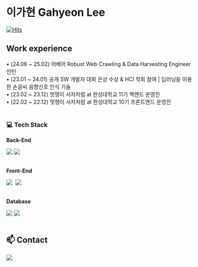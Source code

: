<h1>이가현 Gahyeon Lee</h1>
<div>
  
<!-- 방문자 수 -->
[![Hits](https://hits.seeyoufarm.com/api/count/incr/badge.svg?url=https%3A%2F%2Fgithub.com%2FGa-Long&count_bg=%23976DDF&title_bg=%235A5A5A&icon=baidu.svg&icon_color=%23E7E7E7&title=Github&edge_flat=true)](https://hits.seeyoufarm.com)&nbsp;&nbsp;&nbsp;&nbsp;&nbsp;&nbsp;&nbsp;&nbsp;&nbsp;&nbsp;&nbsp;&nbsp;&nbsp;&nbsp;&nbsp;&nbsp;&nbsp;&nbsp;&nbsp;&nbsp;&nbsp;&nbsp;&nbsp;&nbsp;&nbsp;&nbsp;&nbsp;&nbsp;&nbsp;&nbsp;

</div>


<h2>Work experience</h2>
<div>
  • (24.06 ~ 25.02) 어베어 Robust Web Crawling & Data Harvesting Engineer 인턴  
</div>
<div>
  • (23.01 ~ 24.01) 공개 SW 개발자 대회 은상 수상 & HCI 학회 참여 | 딥러닝을 이용한 손글씨 음향신호 인식 기술  
</div>
<div>
  • (23.02 ~ 23.12) 멋쟁이 사자처럼 at 한성대학교 11기 백엔드 운영진  
</div>
<div>
  • (22.02 ~ 22.12) 멋쟁이 사자처럼 at 한성대학교 10기 프론트엔드 운영진  
</div>
</br>

<!-- 자기 소개 -->
<div align="left">
  

<!-- 사용 -->
<h3> 💻  Tech Stack </h3>
  <p><strong>Back-End</strong></p>
  <div>
        <img src="https://img.shields.io/badge/Spring-6DB33F?style=flat-square&logo=Spring&logoColor=white"/>
<!--         <img src="https://img.shields.io/badge/Spring Boot-6DB33F?style=flat-square&logo=spring boot&logoColor=white"> -->
        <img src="https://img.shields.io/badge/Django-7F52FF?style=flat-square&logo=Django&logoColor=white"/>
  </div>
</br>

<p><strong>Front-End</strong></p> 
<img src="https://img.shields.io/badge/JavaScript-F7DF1E?style=flat-square&logo=JavaScript&logoColor=white"/>&nbsp
<img src="https://img.shields.io/badge/React-20232A?style=flat-square&logo=react&logoColor=61DAFB"/>&nbsp
</br>
</br>


  <p><strong>Database</strong></p>
  <div>
        <img src="https://img.shields.io/badge/mysql-4479A1?style=flat-square&logo=mysql&logoColor=white">
        <img src="https://img.shields.io/badge/Amazon_AWS-232F3E?style=flat-square&logo=amazon-aws&logoColor=white"/>

  </div>
</br>


</div>



## 📫  Contact 

<div>
    <a href="mailto:000rkgus@gmail.com" target="_blank"><img src="https://img.shields.io/badge/Gmail-d14836?style=flat-square&logo=Gmail&logoColor=white&link=000rkgus@gmail.com"/></a>
</div>


<!--
**Ga-Long/Ga-Long** is a ✨ _special_ ✨ repository because its `README.md` (this file) appears on your GitHub profile.

Here are some ideas to get you started:

- 🔭 I’m currently working on ...
- 🌱 I’m currently learning ...
- 👯 I’m looking to collaborate on ...
- 🤔 I’m looking for help with ...
- 💬 Ask me about ...
- 📫 How to reach me: ...
- 😄 Pronouns: ...
- ⚡ Fun fact: ...
--> 
